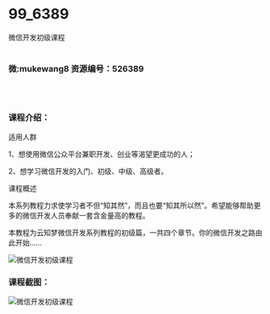 # 99_6389
微信开发初级课程
<br/></br>
<h3>微:mukewang8 资源编号：526389</h3>
<br/></br>
<h3>课程介绍：</h3>
<p>适用人群</p>
<p>1、想使用<a title="查看与 微信 相关的文章" target="_blank">微信</a>公众平台兼职开发、创业等渴望更成功的人；</p>
<p>2、想学习微信开发的入门、初级、中级、高级者。</p>
<p>课程概述</p>
<p>本系列教程力求使学习者不但“知其然”，而且也要“知其所以然”。希望能够帮助更多的微信开发人员奉献一套含金量高的教程。</p>
<p>本教程为云知梦微信开发系列教程的初级篇，一共四个章节。你的微信开发之路由此开始……</p>
<p><img src="https://www.ko996.com/wp-content/uploads/img/2019/08/1-58-300x169.png" alt="微信开发初级课程"></p>
<h3>课程截图：</h3>
<p><img src="https://www.ko996.com/wp-content/uploads/img/2019/08/2-56.png" alt="微信开发初级课程"></p>
